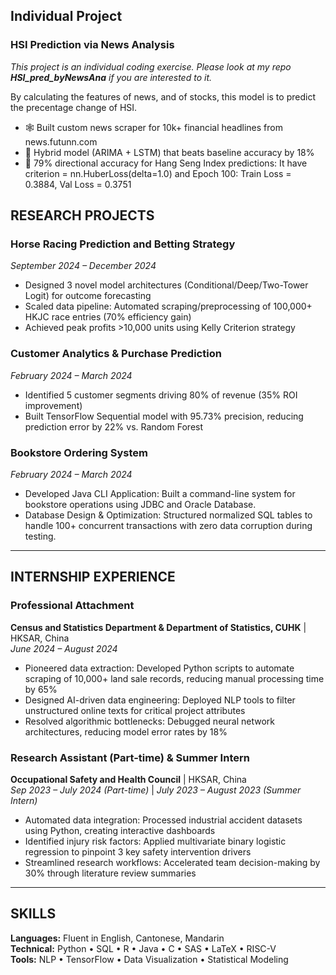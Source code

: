 ## Individual Project

### HSI Prediction via News Analysis
*This project is an individual coding exercise. Please look at my repo __HSI_pred_byNewsAna__ if you are interested to it.*

By calculating the features of news, and of stocks, this model is to predict the precentage change of HSI.
- 🕸️ Built custom news scraper for 10k+ financial headlines from news.futunn.com
- 🤖 Hybrid model (ARIMA + LSTM) that beats baseline accuracy by 18%  
- 🎯 79% directional accuracy for Hang Seng Index predictions:   It have criterion = nn.HuberLoss(delta=1.0) and Epoch 100: Train Loss = 0.3884, Val Loss = 0.3751


## RESEARCH PROJECTS  

### Horse Racing Prediction and Betting Strategy  
*September 2024 – December 2024*  
- Designed 3 novel model architectures (Conditional/Deep/Two-Tower Logit) for outcome forecasting  
- Scaled data pipeline: Automated scraping/preprocessing of 100,000+ HKJC race entries (70% efficiency gain)  
- Achieved peak profits >10,000 units using Kelly Criterion strategy  

### Customer Analytics & Purchase Prediction  
*February 2024 – March 2024*  
- Identified 5 customer segments driving 80% of revenue (35% ROI improvement)  
- Built TensorFlow Sequential model with 95.73% precision, reducing prediction error by 22% vs. Random Forest

### Bookstore Ordering System
*February 2024 – March 2024*  
- Developed Java CLI Application: Built a command-line system for bookstore operations using JDBC and Oracle Database.
- Database Design & Optimization: Structured normalized SQL tables to handle 100+ concurrent transactions with zero data corruption during testing.

---
## INTERNSHIP EXPERIENCE  

### Professional Attachment  
**Census and Statistics Department & Department of Statistics, CUHK** | HKSAR, China  
*June 2024 – August 2024*  
- Pioneered data extraction: Developed Python scripts to automate scraping of 10,000+ land sale records, reducing manual processing time by 65%  
- Designed AI-driven data engineering: Deployed NLP tools to filter unstructured online texts for critical project attributes  
- Resolved algorithmic bottlenecks: Debugged neural network architectures, reducing model error rates by 18%  

### Research Assistant (Part-time) & Summer Intern  
**Occupational Safety and Health Council** | HKSAR, China  
*Sep 2023 – July 2024 (Part-time)* | *July 2023 – August 2023 (Summer Intern)*  
- Automated data integration: Processed industrial accident datasets using Python, creating interactive dashboards  
- Identified injury risk factors: Applied multivariate binary logistic regression to pinpoint 3 key safety intervention drivers  
- Streamlined research workflows: Accelerated team decision-making by 30% through literature review summaries  

---

## SKILLS  
**Languages:** Fluent in English, Cantonese, Mandarin  
**Technical:** Python • SQL • R • Java • C • SAS • LaTeX • RISC-V  
**Tools:** NLP • TensorFlow • Data Visualization • Statistical Modeling  
